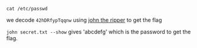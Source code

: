`cat /etc/passwd`

we decode `42hDRfypTqqnw` using <u>john the ripper</u> to get the flag

`john secret.txt --show` gives 'abcdefg' which is the password to get the flag.
